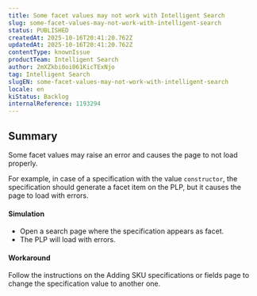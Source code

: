 ```yaml
---
title: Some facet values may not work with Intelligent Search
slug: some-facet-values-may-not-work-with-intelligent-search
status: PUBLISHED
createdAt: 2025-10-16T20:41:20.762Z
updatedAt: 2025-10-16T20:41:20.762Z
contentType: knownIssue
productTeam: Intelligent Search
author: 2mXZkbi0oi061KicTExNjo
tag: Intelligent Search
slugEN: some-facet-values-may-not-work-with-intelligent-search
locale: en
kiStatus: Backlog
internalReference: 1193294
---
```


## Summary


Some facet values may raise an error and causes the page to not load properly.

For example, in case of a specification with the value `constructor`, the specification should generate a facet item on the PLP, but it causes the page to load with errors.


#### Simulation




- Open a search page where the specification appears as facet.
- The PLP will load with errors.


#### Workaround


Follow the instructions on the Adding SKU specifications or fields page to change the specification value to another one.


